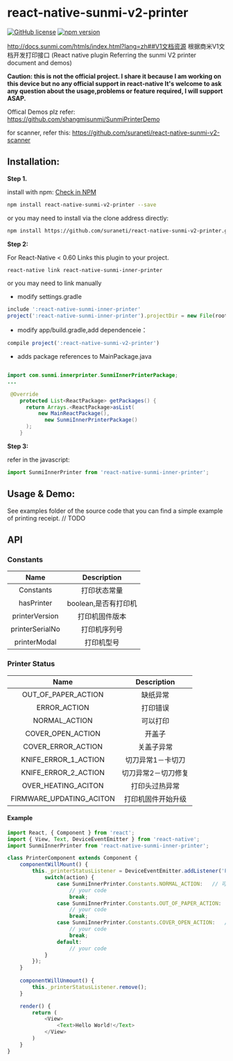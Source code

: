 # react-native-sunmi-v2-printer
[![GitHub license](https://img.shields.io/badge/license-MIT-blue.svg)](https://raw.githubusercontent.com/januslo/react-native-sunmi-inner-printer/master/LICENSE) [![npm version](https://badge.fury.io/js/react-native-sunmi-inner-printer.svg)](https://www.npmjs.com/package/react-native-sunmi-inner-printer)


http://docs.sunmi.com/htmls/index.html?lang=zh##V1文档资源
根据商米V1文档开发打印接口
(React native plugin Referring the sunmi V2 printer document and demos)

**Caution: this is not the official project. I share it because I am working on this device but no any official support in react-native It's welcome to ask any question about the usage,problems or feature required, I will support ASAP.**

Offical Demos plz refer: https://github.com/shangmisunmi/SunmiPrinterDemo

for scanner, refer this: https://github.com/suraneti/react-native-sunmi-v2-scanner

## Installation:

**Step 1.**

install with npm: [Check in NPM](https://www.npmjs.com/package/react-native-sunmi-v2-printer)

```bash
npm install react-native-sunmi-v2-printer --save
```

or you may need to install via the clone address directly:

```bash
npm install https://github.com/suraneti/react-native-sunmi-v2-printer.git --save
```

**Step 2:**

For React-Native < 0.60
Links this plugin to your project.

```bash
react-native link react-native-sunmi-inner-printer
```

or you may need to link manually
* modify settings.gradle

```javascript
include ':react-native-sunmi-inner-printer'
project(':react-native-sunmi-inner-printer').projectDir = new File(rootProject.projectDir, '../node_modules/react-native-sunmi-inner-printer/android')
```

* modify  app/build.gradle,add dependenceie：

```javascript
compile project(':react-native-sunmi-v2-printer')
```

* adds package references to  MainPackage.java

```java

import com.sunmi.innerprinter.SunmiInnerPrinterPackage;
...

 @Override
    protected List<ReactPackage> getPackages() {
      return Arrays.<ReactPackage>asList(
          new MainReactPackage(),
            new SunmiInnerPrinterPackage()
      );
    }

```

**Step 3:**

refer in the javascript:
```javascript
import SunmiInnerPrinter from 'react-native-sunmi-inner-printer';

```

## Usage & Demo:
See examples folder of the source code that you can find a simple example of printing receipt.
// TODO

## API

### Constants
| Name | Description|
|:-----:|:-----------:|
| Constants | 打印状态常量 |
| hasPrinter | boolean,是否有打印机 |
| printerVersion | 打印机固件版本 |
| printerSerialNo | 打印机序列号 |
| printerModal | 打印机型号 |


### Printer Status

|  Name | Description |
|:-----:|:-----------:|
| OUT_OF_PAPER_ACTION | 缺纸异常 |
| ERROR_ACTION | 打印错误 |
| NORMAL_ACTION | 可以打印 |
| COVER_OPEN_ACTION | 开盖子 |
| COVER_ERROR_ACTION | 关盖子异常 |
| KNIFE_ERROR_1_ACTION | 切刀异常1－卡切刀 |
| KNIFE_ERROR_2_ACTION | 切刀异常2－切刀修复 |
| OVER_HEATING_ACITON | 打印头过热异常 |
| FIRMWARE_UPDATING_ACITON | 打印机固件开始升级 |

#### Example

```javascript
import React, { Component } from 'react';
import { View, Text, DeviceEventEmitter } from 'react-native';
import SunmiInnerPrinter from 'react-native-sunmi-inner-printer';

class PrinterComponent extends Component {
    componentWillMount() {
        this._printerStatusListener = DeviceEventEmitter.addListener('PrinterStatus', action => {
            switch(action) {
                case SunmiInnerPrinter.Constants.NORMAL_ACTION:   // 可以打印
                    // your code
                    break;
                case SunmiInnerPrinter.Constants.OUT_OF_PAPER_ACTION:  // 缺纸异常
                    // your code
                    break;
                case SunmiInnerPrinter.Constants.COVER_OPEN_ACTION:   // 开盖子
                    // your code
                    break;
                default:
                    // your code
            }
        });
    }
    
    componentWillUnmount() {
        this._printerStatusListener.remove();
    }

    render() {
        return (
            <View>
                <Text>Hello World!</Text>
            </View>
        )
    }
}
```
